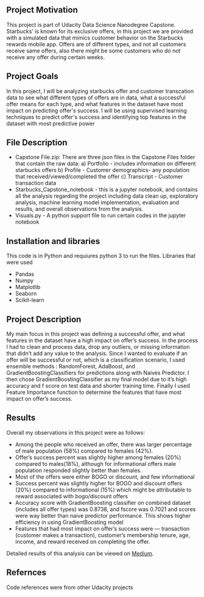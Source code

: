 ## Project Motivation
This project is part of Udacity Data Science Nanodegree Capstone. Starbucks’ is known for its exclusive offers, in this project we are provided with a simulated data that mimics customer behavior on the Starbucks rewards mobile app. Offers are of different types, and not all customers receive same offers, also there might be some customers who do not receive any offer during certain weeks.

## Project Goals
In this project, I will be analyzing starbucks offer and customer transcation data to see what different types of offers are in data, what a successful offer means for each type, and what features in the dataset have most impact on predicting offer's success. I will be using supervised learning techniques to predict offer's success and identifying top features in the dataset with most predictive power

## File Description
- Capstone File.zip: There are three json files in the Capstone Files folder that contain the raw data:
  a) Portfolio - includes information on different starbucks offers
  b) Profile - Customer demographics- any population that received/viewed/completed the offer
  c) Transcript - Customer transaction data
- Starbucks_Capstone_notebook - this is a jupyter notebook, and contains all the analysis regarding the project including data clean up, exploratory analysis, machine learning model implementation, evaluation and results, and overall observations from the analysis.
- Visuals.py - A python support file to run certain codes in the jupyter notebook

## Installation and libraries
This code is in Python and requiures python 3 to run the files. Libraries that were used
- Pandas
- Numpy
- Matplotlib
- Seaborn
- Scikit-learn

## Project Description
My main focus in this project was defining a successful offer, and what features in the dataset have a high impact on offer’s success. In the process I had to clean and process data, drop any outliers, or missing information that didn’t add any value to the analysis. Since I wanted to evaluate if an offer will be successful or not, which is a classification scenario, I used ensemble methods : RandomForest, AdaBoost, and GradientBoostingClassifiers for predictions along with Naives Predictor. I then chose GradientBoostingClassifier as my final model due to it’s high accuracy and f score on test data and shorter training time. Finally I used Feature Importance function to determine the features that have most impact on offer’s success.

## Results

Overall my observations in this project were as follows:
  - Among the people who received an offer, there was larger percentage of male population (58%) compared to females (42%).
  - Offer’s success percent was slightly higher among females (20%) compared to males(18%), although for informational offers male       population responded slightly better than females.
  - Most of the offers were either BOGO or discount, and few informational
  - Success percent was slightly higher for BOGO and discount offers (20%) compared to informational (15%) which might be attributable to reward associated with bogo/discount offers
  - Accuracy score with GradientBoosting classifier on combined dataset (includes all offer types) was 0.8738, and fscore was 0.7021 and scores were way better than naive predictor performance. This shows higher efficiency in using GradientBoosting model
  - Features that had most impact on offer’s success were — transaction (customer makes a transaction), customer’s membership tenure, age, income, and reward received on completing the offer.

Detailed results of this analysis can be viewed on <a href="https://medium.com/@joshsgm/an-analysis-on-starbucks-offer-data-694929def514">Medium</a>.

## Refernces
Code references were from other Udacity projects
